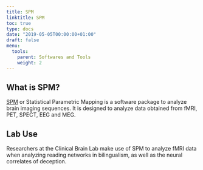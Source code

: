 ```yaml
---
title: SPM
linktitle: SPM
toc: true
type: docs
date: "2019-05-05T00:00:00+01:00"
draft: false
menu:
  tools:
    parent: Softwares and Tools
    weight: 2
---
```



## What is SPM?
[SPM](https://www.fil.ion.ucl.ac.uk/spm/) or Statistical Parametric Mapping is a software package to analyze brain imaging sequences. It is designed to analyze data obtained from
fMRI, PET, SPECT, EEG and MEG.

## Lab Use
Researchers at the Clinical Brain Lab make use of SPM to analyze fMRI data when analyzing reading networks in bilingualism, as well as the neural correlates of deception.